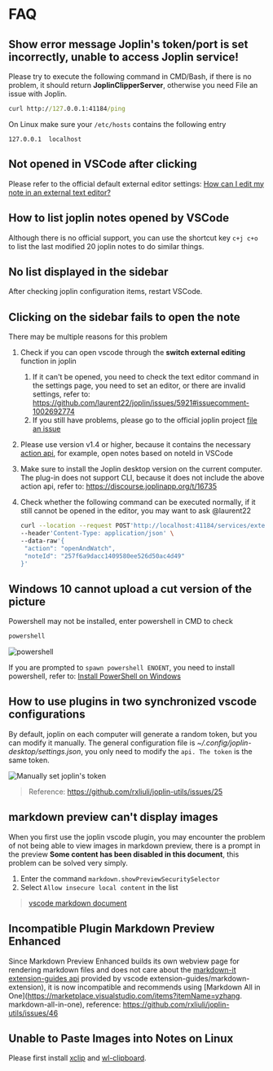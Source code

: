 # FAQ

## Show error message **Joplin's token/port is set incorrectly, unable to access Joplin service!**

Please try to execute the following command in CMD/Bash, if there is no problem, it should return **JoplinClipperServer**, otherwise you need File an issue with Joplin.

```cmd
curl http://127.0.0.1:41184/ping
```

On Linux make sure your `/etc/hosts` contains the following entry

```vim
127.0.0.1  localhost
```

## Not opened in VSCode after clicking

Please refer to the official default external editor settings: [How can I edit my note in an external text editor?](https://joplinapp.org/faq/#how-can-i-edit-my-note-in-an-external-text-editor)

## How to list joplin notes opened by VSCode

Although there is no official support, you can use the shortcut key `c+j c+o` to list the last modified 20 joplin notes to do similar things.

## No list displayed in the sidebar

After checking joplin configuration items, restart VSCode.

## Clicking on the sidebar fails to open the note

There may be multiple reasons for this problem

1. Check if you can open vscode through the **switch external editing** function in joplin
   1. If it can't be opened, you need to check the text editor command in the settings page, you need to set an editor, or there are invalid settings, refer to: <https://github.com/laurent22/joplin/issues/5921#issuecomment-1002692774>
   2. If you still have problems, please go to the official joplin project [file an issue](https://github.com/laurent22/joplin/issues)
2. Please use version v1.4 or higher, because it contains the necessary [action api](https://discourse.joplinapp.org/t/9277/11), for example, open notes based on noteId in VSCode
3. Make sure to install the Joplin desktop version on the current computer. The plug-in does not support CLI, because it does not include the above action api, refer to: <https://discourse.joplinapp.org/t/16735>
4. Check whether the following command can be executed normally, if it still cannot be opened in the editor, you may want to ask @laurent22

   ```sh
   curl --location --request POST'http://localhost:41184/services/externalEditWatcher?token=***' \
   --header'Content-Type: application/json' \
   --data-raw'{
    "action": "openAndWatch",
    "noteId": "257f6a9dacc1409580ee526d50ac4d49"
   }'
   ```

## Windows 10 cannot upload a cut version of the picture

Powershell may not be installed, enter powershell in CMD to check

```sh
powershell
```

![powershell](https://user-images.githubusercontent.com/24560368/115563663-5d855c00-a2ea-11eb-8b08-dfa7dd773601.png)

If you are prompted to `spawn powershell ENOENT`, you need to install powershell, refer to: [Install PowerShell on Windows](https://docs.microsoft.com/en-us/powershell/scripting/install/installing-powershell-core-on-windows?view=powershell-7.1)

## How to use plugins in two synchronized vscode configurations

By default, joplin on each computer will generate a random token, but you can modify it manually. The general configuration file is _~/.config/joplin-desktop/settings.json_, you only need to modify the `api. The token` is the same token.

![Manually set joplin's token](/images/manually-set-token-of-joplin.png)

> Reference: <https://github.com/rxliuli/joplin-utils/issues/25>

## markdown preview can't display images

When you first use the joplin vscode plugin, you may encounter the problem of not being able to view images in markdown preview, there is a prompt in the preview **Some content has been disabled in this document**, this problem can be solved very simply.

1. Enter the command `markdown.showPreviewSecuritySelector`
2. Select `Allow insecure local content` in the list

> [vscode markdown document](https://code.visualstudio.com/docs/languages/markdown#_markdown-preview-security)

## Incompatible Plugin Markdown Preview Enhanced

Since Markdown Preview Enhanced builds its own webview page for rendering markdown files and does not care about the [markdown-it extension-guides api](https://code.visualstudio.com/api/) provided by vscode extension-guides/markdown-extension), it is now incompatible and recommends using [Markdown All in One](https://marketplace.visualstudio.com/items?itemName=yzhang. markdown-all-in-one), reference: <https://github.com/rxliuli/joplin-utils/issues/46>

## Unable to Paste Images into Notes on Linux

Please first install [xclip](https://github.com/astrand/xclip) and [wl-clipboard](https://github.com/bugaevc/wl-clipboard).
